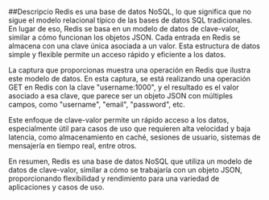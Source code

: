 ##Descripcio
Redis es una base de datos NoSQL, lo que significa que no sigue el modelo relacional típico de las bases de datos SQL tradicionales. En lugar de eso, Redis se basa en un modelo de datos de clave-valor, similar a cómo funcionan los objetos JSON. Cada entrada en Redis se almacena con una clave única asociada a un valor. Esta estructura de datos simple y flexible permite un acceso rápido y eficiente a los datos.

La captura que proporcionas muestra una operación en Redis que ilustra este modelo de datos. En esta captura, se está realizando una operación GET en Redis con la clave "username:1000", y el resultado es el valor asociado a esa clave, que parece ser un objeto JSON con múltiples campos, como "username", "email", "password", etc.

Este enfoque de clave-valor permite un rápido acceso a los datos, especialmente útil para casos de uso que requieren alta velocidad y baja latencia, como almacenamiento en caché, sesiones de usuario, sistemas de mensajería en tiempo real, entre otros.

En resumen, Redis es una base de datos NoSQL que utiliza un modelo de datos de clave-valor, similar a cómo se trabajaría con un objeto JSON, proporcionando flexibilidad y rendimiento para una variedad de aplicaciones y casos de uso.
